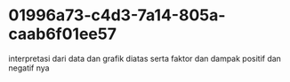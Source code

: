 # 01996a73-c4d3-7a14-805a-caab6f01ee57
interpretasi dari data dan grafik diatas serta faktor dan dampak positif dan negatif nya
